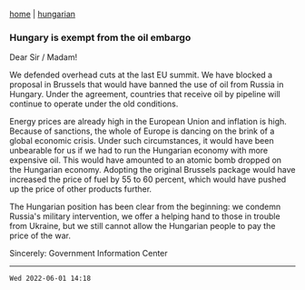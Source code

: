 [home](../README.md)
 | 
[hungarian](../hu/2022-06-01.md)

### Hungary is exempt from the oil embargo

Dear Sir / Madam!

We defended overhead cuts at the last EU summit. We have blocked a proposal in Brussels that would have banned the use of oil from Russia in Hungary. Under the agreement, countries that receive oil by pipeline will continue to operate under the old conditions.

Energy prices are already high in the European Union and inflation is high. Because of sanctions, the whole of Europe is dancing on the brink of a global economic crisis. Under such circumstances, it would have been unbearable for us if we had to run the Hungarian economy with more expensive oil. This would have amounted to an atomic bomb dropped on the Hungarian economy. Adopting the original Brussels package would have increased the price of fuel by 55 to 60 percent, which would have pushed up the price of other products further.

The Hungarian position has been clear from the beginning: we condemn Russia's military intervention, we offer a helping hand to those in trouble from Ukraine, but we still cannot allow the Hungarian people to pay the price of the war.

Sincerely:
Government Information Center

---
`Wed 2022-06-01 14:18`